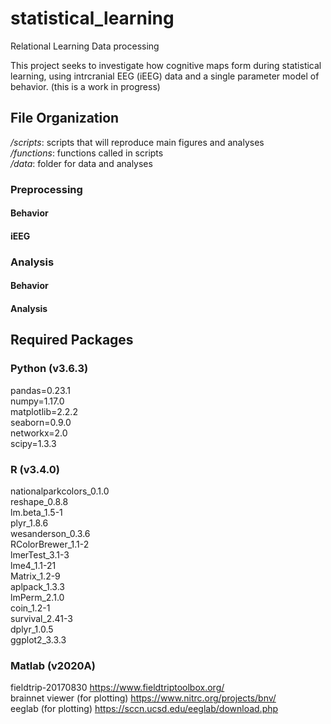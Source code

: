 # statistical_learning

Relational Learning Data processing

This project seeks to investigate how cognitive maps form during statistical learning, using intrcranial EEG (iEEG) data and a single parameter model of behavior.
(this is a work in progress)

## File Organization
*/scripts*: scripts that will reproduce main figures and analyses  
*/functions*: functions called in scripts  
*/data*: folder for data and analyses  

### Preprocessing
#### Behavior

#### iEEG

### Analysis
#### Behavior

#### Analysis

## Required Packages
### Python (v3.6.3)
pandas=0.23.1  
numpy=1.17.0  
matplotlib=2.2.2  
seaborn=0.9.0  
networkx=2.0  
scipy=1.3.3  

### R (v3.4.0)
nationalparkcolors_0.1.0  
reshape_0.8.8  
lm.beta_1.5-1  
plyr_1.8.6  
wesanderson_0.3.6    
RColorBrewer_1.1-2  
lmerTest_3.1-3  
lme4_1.1-21  
Matrix_1.2-9  
aplpack_1.3.3  
lmPerm_2.1.0  
coin_1.2-1  
survival_2.41-3  
dplyr_1.0.5  
ggplot2_3.3.3  

### Matlab (v2020A)
fieldtrip-20170830 https://www.fieldtriptoolbox.org/  
brainnet viewer (for plotting) https://www.nitrc.org/projects/bnv/  
eeglab (for plotting) https://sccn.ucsd.edu/eeglab/download.php  
